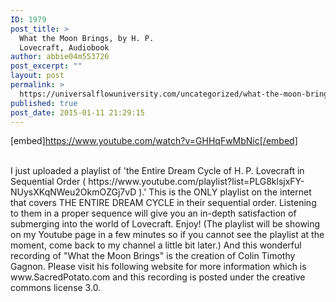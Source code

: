 ```yaml
---
ID: 1979
post_title: >
  What the Moon Brings, by H. P.
  Lovecraft, Audiobook
author: abbie04m553726
post_excerpt: ""
layout: post
permalink: >
  https://universalflowuniversity.com/uncategorized/what-the-moon-brings-by-h-p-lovecraft-audiobook/
published: true
post_date: 2015-01-11 21:29:15
---
```

[embed]https://www.youtube.com/watch?v=GHHqFwMbNic[/embed]</br></br>
<p>I just uploaded a playlist of 'the Entire Dream Cycle of H. P. Lovecraft in Sequential Order (  https://www.youtube.com/playlist?list=PLG8klsjxFY-NUysXKqNWeu2OkmOZGj7vD  ).' This is the ONLY playlist on the internet that covers THE ENTIRE DREAM CYCLE in their sequential order. Listening to them in a proper sequence will give you an in-depth satisfaction of submerging into the world of Lovecraft. Enjoy! (The playlist will be showing on my Youtube page in a few minutes so if you cannot see the playlist at the moment, come back to my channel a little bit later.) And this wonderful recording of "What the Moon Brings" is the creation of Colin Timothy Gagnon. Please visit his following website for more information which is www.SacredPotato.com and this recording is posted under the creative commons license 3.0.</p>